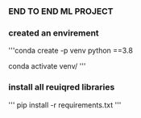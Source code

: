 ### END TO END ML PROJECT   


###  created an envirement

'''conda create -p venv python ==3.8


conda activate venv/ '''


### install all reuiqred libraries 
'''
pip install -r requirements.txt
'''